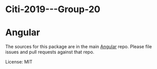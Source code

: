 # Citi-2019---Group-20
Angular
=======

The sources for this package are in the main [Angular](https://github.com/angular/angular) repo. Please file issues and pull requests against that repo.

License: MIT
